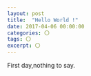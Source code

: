 ```yaml
---
layout: post
title:  "Hello World !"
date: 2017-04-06 00:00:00
categories: 〇
tags: 〇
excerpt: 〇
---
```


First day,nothing to say.

